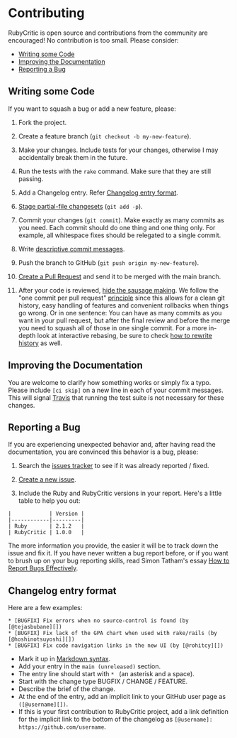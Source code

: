 Contributing
============

RubyCritic is open source and contributions from the community are encouraged! No contribution is too small. Please consider:

* [Writing some Code](#writing-some-code)
* [Improving the Documentation](#improving-the-documentation)
* [Reporting a Bug](#reporting-a-bug)

Writing some Code
-----------------

If you want to squash a bug or add a new feature, please:

1. Fork the project.

2. Create a feature branch (`git checkout -b my-new-feature`).

3. Make your changes. Include tests for your changes, otherwise I may accidentally break them in the future.

4. Run the tests with the `rake` command. Make sure that they are still passing.

5. Add a Changelog entry. Refer [Changelog entry format](#changelog-entry-format).

6. [Stage partial-file changesets] \(`git add -p`).

7. Commit your changes (`git commit`).
Make exactly as many commits as you need.
Each commit should do one thing and one thing only. For example, all whitespace fixes should be relegated to a single commit.

8. Write [descriptive commit messages].

9. Push the branch to GitHub (`git push origin my-new-feature`).

10. [Create a Pull Request] and send it to be merged with the main branch.

11. After your code is reviewed, [hide the sausage making]. We follow the "one commit per pull request" [principle](http://ndlib.github.io/practices/one-commit-per-pull-request/) since this allows for a clean git history, easy handling of features and convenient rollbacks when things go wrong. Or in one sentence: You can have as many commits as you want in your pull request, but after the final review and before the merge you need to squash all of those in one single commit.
For a more in-depth look at interactive rebasing, be sure to check [how to rewrite history] as well.

Improving the Documentation
---------------------------

You are welcome to clarify how something works or simply fix a typo. Please include `[ci skip]` on a new line in each of your commit messages. This will signal [Travis] that running the test suite is not necessary for these changes.

Reporting a Bug
---------------

If you are experiencing unexpected behavior and, after having read the documentation, you are convinced this behavior is a bug, please:

1. Search the [issues tracker] to see if it was already reported / fixed.

2. [Create a new issue].

3. Include the Ruby and RubyCritic versions in your report. Here's a little table to help you out:

  ```
  |            | Version |
  |------------|---------|
  | Ruby       | 2.1.2   |
  | RubyCritic | 1.0.0   |
  ```

  The more information you provide, the easier it will be to track down the issue and fix it.
  If you have never written a bug report before, or if you want to brush up on your bug reporting skills, read Simon Tatham's essay [How to Report Bugs Effectively].

[Stage partial-file changesets]: http://nuclearsquid.com/writings/git-add/
[descriptive commit messages]: http://tbaggery.com/2008/04/19/a-note-about-git-commit-messages.html
[Create a pull request]: https://help.github.com/articles/creating-a-pull-request
[hide the sausage making]: http://sethrobertson.github.io/GitBestPractices/#sausage
[how to rewrite history]: http://git-scm.com/book/en/Git-Tools-Rewriting-History#Changing-Multiple-Commit-Messages
[Travis]: https://travis-ci.org
[issues tracker]: https://github.com/whitesmith/rubycritic/issues
[Create a new issue]: https://github.com/whitesmith/rubycritic/issues/new
[How to Report Bugs Effectively]: http://www.chiark.greenend.org.uk/~sgtatham/bugs.html

Changelog entry format
------------------------

Here are a few examples:

```
* [BUGFIX] Fix errors when no source-control is found (by [@tejasbubane][])
* [BUGFIX] Fix lack of the GPA chart when used with rake/rails (by [@hoshinotsuyoshi][])
* [BUGFIX] Fix code navigation links in the new UI (by [@rohitcy][])
```

* Mark it up in [Markdown syntax](http://daringfireball.net/projects/markdown/syntax).
* Add your entry in the `main (unreleased)` section.
* The entry line should start with `* ` (an asterisk and a space).
* Start with the change type BUGFIX / CHANGE / FEATURE.
* Describe the brief of the change.
* At the end of the entry, add an implicit link to your GitHub user page as `([@username][])`.
* If this is your first contribution to RubyCritic project, add a link definition for the implicit link to the bottom of the changelog as `[@username]: https://github.com/username`.
